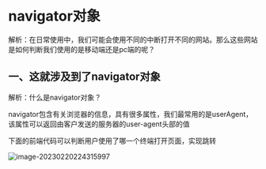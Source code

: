# navigator对象

解析：在日常使用中，我们可能会使用不同的中断打开不同的网站。那么这些网站是如何判断我们使用的是移动端还是pc端的呢？

## 一、这就涉及到了navigator对象

解析：什么是navigator对象？

navigator包含有关浏览器的信息，具有很多属性，我们最常用的是userAgent，该属性可以返回由客户发送的服务器的user-agent头部的值

下面的前端代码可以判断用户使用了哪一个终端打开页面，实现跳转

![image-20230220224315997](C:\Users\谭磊\AppData\Roaming\Typora\typora-user-images\image-20230220224315997.png)